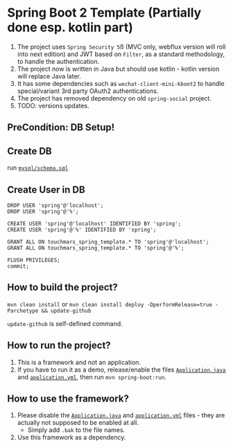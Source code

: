 # Spring Boot 2 Template (Partially done esp. kotlin part) 
1. The project uses `Spring Security 5`ß (MVC only, webflux version will roll into next edition)
    and JWT based on `Filter`, as a standard methodology, to handle the authentication.
2. The project now is written in Java but should use kotlin - kotlin version will replace Java later.
3. It has some dependencies such as `wechat-client-mini-kboot2` to handle special/variant 3rd party OAuth2 authentications. 
4. The project has removed dependency on old `spring-social` project.
5. TODO: versions updates.

## PreCondition: DB Setup!

## Create DB
run [`mysql/schema.sql`](mysql/schema.sql)

## Create User in DB
```
DROP USER 'spring'@'localhost';
DROP USER 'spring'@'%';

CREATE USER 'spring'@'localhost' IDENTIFIED BY 'spring';
CREATE USER 'spring'@'%' IDENTIFIED BY 'spring';

GRANT ALL ON touchmars_spring_template.* TO 'spring'@'localhost';
GRANT ALL ON touchmars_spring_template.* TO 'spring'@'%';

FLUSH PRIVILEGES;
commit;
```

## How to build the project?

`mvn clean install` or 
`mvn clean install deploy -DperformRelease=true -Parchetype && update-github`

`update-github` is self-defined command.

## How to run the project?
1. This is a framework and not an application.
2. If you have to run it as a demo, release/enable the files [`Application.java`](src/main/java/technology/touchmars/template/Application.java.bak) and [`application.yml`](src/main/resources/application.yml.bak),
    then run `mvn spring-boot:run`.

## How to use the framework?

1. Please disable the [`Application.java`](src/main/java/technology/touchmars/template/Application.java) and [`application.yml`](src/main/resources/application.yml) files - they are actually not supposed to be enabled at all.
   - Simply add `.bak` to the file names.
2. Use this framework as a dependency.